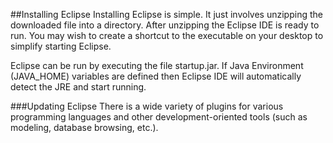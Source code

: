 
##Installing Eclipse
Installing Eclipse is simple. It just involves unzipping the downloaded file into a directory. After unzipping the Eclipse IDE is ready to run. You may wish to create a shortcut to the executable on your desktop to simplify starting Eclipse.

Eclipse can be run by executing the file startup.jar. If Java Environment (JAVA_HOME) variables are defined then Eclipse IDE will automatically detect the JRE and start running.

###Updating Eclipse
There is a wide variety of plugins for various programming languages and other development-oriented tools (such as modeling, database browsing, etc.).